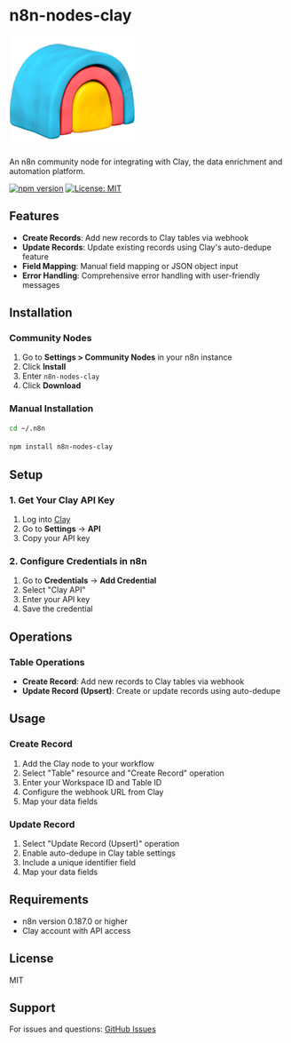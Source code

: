 # n8n-nodes-clay

![Clay Logo](icons/clay.png)

An n8n community node for integrating with Clay, the data enrichment and automation platform.

[![npm version](https://badge.fury.io/js/n8n-nodes-clay.svg)](https://badge.fury.io/js/n8n-nodes-clay)
[![License: MIT](https://img.shields.io/badge/License-MIT-yellow.svg)](https://opensource.org/licenses/MIT)

## Features

- **Create Records**: Add new records to Clay tables via webhook
- **Update Records**: Update existing records using Clay's auto-dedupe feature
- **Field Mapping**: Manual field mapping or JSON object input
- **Error Handling**: Comprehensive error handling with user-friendly messages

## Installation

### Community Nodes

1. Go to **Settings > Community Nodes** in your n8n instance
2. Click **Install**
3. Enter `n8n-nodes-clay`
4. Click **Download**

### Manual Installation

```bash
cd ~/.n8n

npm install n8n-nodes-clay
```

## Setup

### 1. Get Your Clay API Key

1. Log into [Clay](https://app.clay.com)
2. Go to **Settings** → **API**
3. Copy your API key

### 2. Configure Credentials in n8n

1. Go to **Credentials** → **Add Credential**
2. Select "Clay API"
3. Enter your API key
4. Save the credential

## Operations

### Table Operations

- **Create Record**: Add new records to Clay tables via webhook
- **Update Record (Upsert)**: Create or update records using auto-dedupe

## Usage

### Create Record

1. Add the Clay node to your workflow
2. Select "Table" resource and "Create Record" operation
3. Enter your Workspace ID and Table ID
4. Configure the webhook URL from Clay
5. Map your data fields

### Update Record

1. Select "Update Record (Upsert)" operation
2. Enable auto-dedupe in Clay table settings
3. Include a unique identifier field
4. Map your data fields

## Requirements

- n8n version 0.187.0 or higher
- Clay account with API access

## License

MIT

## Support

For issues and questions: [GitHub Issues](https://github.com/bcharleson/n8n-nodes-clay/issues)
